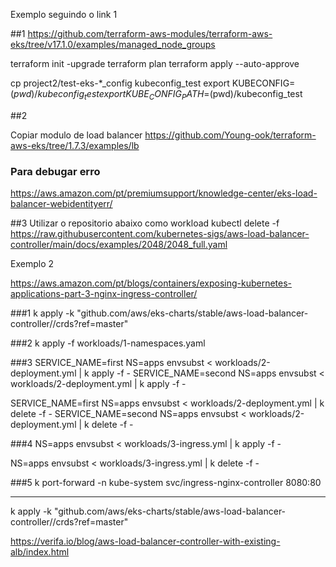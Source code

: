 Exemplo seguindo o link  1


##1 
https://github.com/terraform-aws-modules/terraform-aws-eks/tree/v17.1.0/examples/managed_node_groups

terraform init -upgrade
terraform plan
terraform apply --auto-approve

cp project2/test-eks-*_config kubeconfig_test
export KUBECONFIG=$(pwd)/kubeconfig_test
export KUBE_CONFIG_PATH=$(pwd)/kubeconfig_test

##2

Copiar modulo de load balancer
https://github.com/Young-ook/terraform-aws-eks/tree/1.7.3/examples/lb

### Para debugar erro
https://aws.amazon.com/pt/premiumsupport/knowledge-center/eks-load-balancer-webidentityerr/


##3 
Utilizar o repositorio abaixo como workload
kubectl delete -f https://raw.githubusercontent.com/kubernetes-sigs/aws-load-balancer-controller/main/docs/examples/2048/2048_full.yaml


Exemplo 2

https://aws.amazon.com/pt/blogs/containers/exposing-kubernetes-applications-part-3-nginx-ingress-controller/


###1
k apply -k "github.com/aws/eks-charts/stable/aws-load-balancer-controller//crds?ref=master"

###2
k apply -f workloads/1-namespaces.yaml

###3
SERVICE_NAME=first NS=apps envsubst < workloads/2-deployment.yml | k apply -f -
SERVICE_NAME=second NS=apps envsubst < workloads/2-deployment.yml | k apply -f -

SERVICE_NAME=first NS=apps envsubst < workloads/2-deployment.yml | k delete -f -
SERVICE_NAME=second NS=apps envsubst < workloads/2-deployment.yml | k delete -f -

###4
NS=apps envsubst < workloads/3-ingress.yml | k apply -f -

NS=apps envsubst < workloads/3-ingress.yml | k delete -f -

###5
k port-forward -n kube-system svc/ingress-nginx-controller 8080:80


---------------

k apply -k "github.com/aws/eks-charts/stable/aws-load-balancer-controller//crds?ref=master"


https://verifa.io/blog/aws-load-balancer-controller-with-existing-alb/index.html